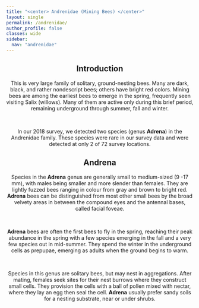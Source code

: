 ```yaml
---
title: "<center> Andrenidae (Mining Bees) </center>"
layout: single
permalink: /andrenidae/
author_profile: false
classes: wide
sidebar:
  nav: "andrenidae"
---
```


<center> <h2>Introduction</h2> </center>

<center>  This is very large family of solitary, ground-nesting bees. Many are dark, black, and rather nondescript bees; others have bright red colors. Mining bees are among the earliest bees to emerge in the spring, frequently seen visiting Salix (willows). Many of them are active only during this brief period, remaining underground through summer, fall and winter.  </center>

&nbsp;

<center>  In our 2018 survey, we detected two species (genus <b>Adrena</b>) in the Andrenidae family. These species were rare in our survey data and were detected at only 2 of 72 survey locations. </center>

<center>  <h2>Andrena</h2> </center>

<center>  Species in the <b>Adrena</b> genus are generally small to medium-sized (9 -17 mm), with males being smaller and more slender than females. They are lightly fuzzed bees ranging in colour from gray and brown to bright red. <b>Adrena</b> bees can be distinguished from most other small bees by the broad velvety areas in between the compound eyes and the antennal bases, called facial foveae. </center>

&nbsp;

<center> <b>Adrena</b> bees are often the first bees to fly in the spring, reaching their peak abundance in the spring with a few species emerging in the fall and a very few species out in mid-summer. They spend the winter in the underground cells as prepupae, emerging as adults when the ground begins to warm. </center>

&nbsp;

<center> Species in this genus are solitary bees, but may nest in aggregations. After mating, females seek sites for their nest burrows where they construct small cells. They provision the cells with a ball of pollen mixed with nectar, where they lay an egg then seal the cell. <b>Adrena</b> usually prefer sandy soils for a nesting substrate, near or under shrubs.   </center>